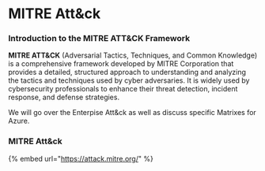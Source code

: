 # MITRE Att\&ck

### Introduction to the MITRE ATT\&CK Framework <a href="#introduction-to-the-mitre-att-and-ck-framework" id="introduction-to-the-mitre-att-and-ck-framework"></a>

**MITRE ATT\&CK** (Adversarial Tactics, Techniques, and Common Knowledge) is a comprehensive framework developed by MITRE Corporation that provides a detailed, structured approach to understanding and analyzing the tactics and techniques used by cyber adversaries. It is widely used by cybersecurity professionals to enhance their threat detection, incident response, and defense strategies.

We will go over the Enterpise Att\&ck as well as discuss specific Matrixes for Azure.

### MITRE Att\&ck <a href="#mitre-att-and-ck" id="mitre-att-and-ck"></a>

{% embed url="https://attack.mitre.org/" %}


